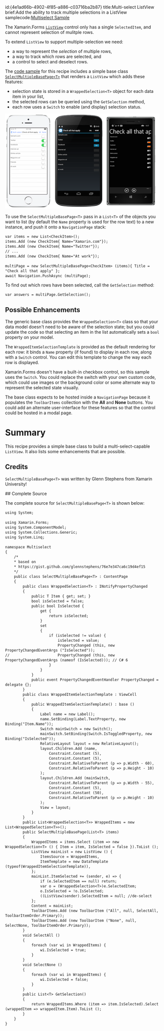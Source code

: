 id:{4e1ad66b-4902-4f85-a886-c03716ba2b87}
title:Multi-select ListView
brief:Add the ability to track multiple selections in a ListView
samplecode:[Multiselect Sample](https://github.com/xamarin/recipes/tree/master/cross-platform/xamarin-forms/Controls/multiselect)

The Xamarin.Forms [`ListView`](/api/type/Xamarin.Forms.ListView/)
control only has a single `SelectedItem`, and cannot represent selection of
mulitple rows.

To extend `ListView` to support multiple-selection we need:
* a way to represent the *selection* of multiple rows,
* a way to track which rows are selected, and
* a control to select and deselect rows.

The [code sample](https://github.com/xamarin/recipes/tree/master/cross-platform/xamarin-forms/Controls/multiselect)
for this recipe includes a simple base class
[`SelectMultipleBasePage<T>`](#source)
that renders a `ListView` which adds these features:
* selection state is stored in a `WrappedSelection<T>` object for each
  data item in your list,
* the selected rows can be queried using the `GetSelection` method,
* each row uses a `Switch` to enable (and display) selection status.

[ ![](Images/All-sml.png)](Images/All.png)

To use the `SelectMultipleBasePage<T>` pass in a `List<T>` of the
objects you want to list (by default the `Name` property is used for the
row text) to a new instance, and push it onto a `NavigationPage` stack:

```
var items = new List<CheckItem>();
items.Add (new CheckItem{ Name="Xamarin.com"});
items.Add (new CheckItem{ Name="Twitter"});
// ...
items.Add (new CheckItem{ Name="At work"});

multiPage = new SelectMultipleBasePage<CheckItem> (items){ Title = "Check all that apply" };
await Navigation.PushAsync (multiPage);
```

To find out which rows have been selected, call the `GetSelection` method:

```
var answers = multiPage.GetSelection();
```

## Possible Enhancements

The generic base class provides the `WrappedSelection<T>` class so that your
data model doesn't need to be aware of the selection state; but you could
update the code so that selecting an item in the list automatically sets
a `bool` property on your model.

The `WrappedItemSelectionTemplate` is provided as the default rendering
for each row: it binds a `Name` property (if found) to display in each row,
along with a `Switch` control. You can edit this template to change the
way each row is displayed.

Xamarin.Forms doesn't have a built-in checkbox control, so this sample
uses the `Switch`. You could replace the switch with your own custom
code, which could use images or the background color or some alternate
way to represent the selected state visually.

The base class expects to be hosted inside a `NavigationPage` because
it populates the `ToolbarItems` collection with the **All** and **None**
buttons. You could add an alternate user-interface for these features
so that the control could be hosted in a modal page.


# Summary

This recipe provides a simple base class to build a multi-select-capable
`ListView`. It also lists some enhancements that are possible.

## Credits

`SelectMultipleBasePage<T>` was written by Glenn Stephens from Xamarin University!

<a name="source" />
## Complete Source

The complete source for `SelectMultipleBasePage<T>` is shown below:

```
using System;

using Xamarin.Forms;
using System.ComponentModel;
using System.Collections.Generic;
using System.Linq;

namespace Multiselect
{
	/*
	* based on
	* https://gist.github.com/glennstephens/76e7e347ca6c19d4ef15
	*/
	public class SelectMultipleBasePage<T> : ContentPage
	{
		public class WrappedSelection<T> : INotifyPropertyChanged
		{
			public T Item { get; set; }
			bool isSelected = false;
			public bool IsSelected {
				get {
					return isSelected;
				}
				set
				{
					if (isSelected != value) {
						isSelected = value;
						PropertyChanged (this, new PropertyChangedEventArgs ("IsSelected"));
//						PropertyChanged (this, new PropertyChangedEventArgs (nameof (IsSelected))); // C# 6
					}
				}
			}
			public event PropertyChangedEventHandler PropertyChanged = delegate {};
		}
		public class WrappedItemSelectionTemplate : ViewCell
		{
			public WrappedItemSelectionTemplate() : base ()
			{
				Label name = new Label();
				name.SetBinding(Label.TextProperty, new Binding("Item.Name"));
				Switch mainSwitch = new Switch();
				mainSwitch.SetBinding(Switch.IsToggledProperty, new Binding("IsSelected"));
				RelativeLayout layout = new RelativeLayout();
				layout.Children.Add (name,
					Constraint.Constant (5),
					Constraint.Constant (5),
					Constraint.RelativeToParent (p => p.Width - 60),
					Constraint.RelativeToParent (p => p.Height - 10)
				);
				layout.Children.Add (mainSwitch,
					Constraint.RelativeToParent (p => p.Width - 55),
					Constraint.Constant (5),
					Constraint.Constant (50),
					Constraint.RelativeToParent (p => p.Height - 10)
				);
				View = layout;
			}
		}
		public List<WrappedSelection<T>> WrappedItems = new List<WrappedSelection<T>>();
		public SelectMultipleBasePage(List<T> items)
		{
			WrappedItems = items.Select (item => new WrappedSelection<T> () { Item = item, IsSelected = false }).ToList ();
			ListView mainList = new ListView () {
				ItemsSource = WrappedItems,
				ItemTemplate = new DataTemplate (typeof(WrappedItemSelectionTemplate)),
			};
			mainList.ItemSelected += (sender, e) => {
				if (e.SelectedItem == null) return;
				var o = (WrappedSelection<T>)e.SelectedItem;
				o.IsSelected = !o.IsSelected;
				((ListView)sender).SelectedItem = null; //de-select
			};
			Content = mainList;
			ToolbarItems.Add (new ToolbarItem ("All", null, SelectAll, ToolbarItemOrder.Primary));
			ToolbarItems.Add (new ToolbarItem ("None", null, SelectNone, ToolbarItemOrder.Primary));
		}
		void SelectAll ()
		{
			foreach (var wi in WrappedItems) {
				wi.IsSelected = true;
			}
		}
		void SelectNone ()
		{
			foreach (var wi in WrappedItems) {
				wi.IsSelected = false;
			}
		}
		public List<T> GetSelection()
		{
			return WrappedItems.Where (item => item.IsSelected).Select (wrappedItem => wrappedItem.Item).ToList ();
		}
	}
}
```

